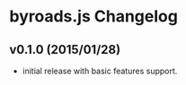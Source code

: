 # byroads.js Changelog #

## v0.1.0 (2015/01/28) ##

 - initial release with basic features support.
